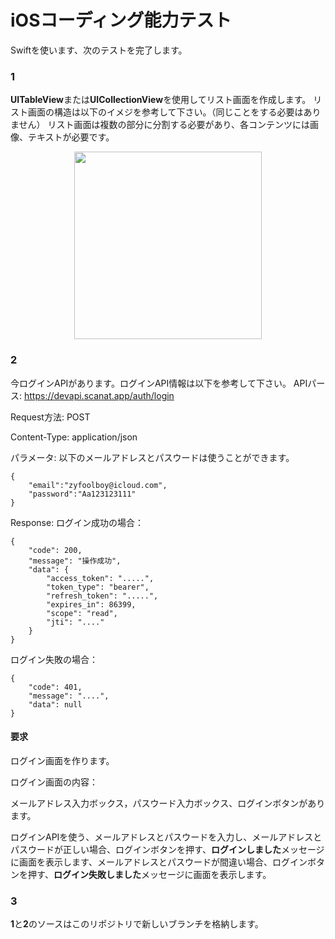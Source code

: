 # iOSコーディング能力テスト

Swiftを使います、次のテストを完了します。

### 1
**UITableView**または**UICollectionView**を使用してリスト画面を作成します。
リスト画面の構造は以下のイメジを参考して下さい。（同じことをする必要はありません）
リスト画面は複数の部分に分割する必要があり、各コンテンツには画像、テキストが必要です。
<p align="center"><img width="300" src="https://user-images.githubusercontent.com/92193175/150973935-dcea7351-20fa-4cfe-b6a8-b0809f0a2717.jpeg"></p>

### 2

今ログインAPIがあります。ログインAPI情報は以下を参考して下さい。
APIパース: https://devapi.scanat.app/auth/login

Request方法: POST

Content-Type: application/json

パラメータ:
以下のメールアドレスとパスウードは使うことができます。
```
{
	"email":"zyfoolboy@icloud.com",
	"password":"Aa123123111"
}
```
Response:
ログイン成功の場合：
```
{
    "code": 200,
    "message": "操作成功",
    "data": {
        "access_token": ".....",
        "token_type": "bearer",
        "refresh_token": ".....",
        "expires_in": 86399,
        "scope": "read",
        "jti": "...."
    }
}
```
ログイン失敗の場合：
```
{
    "code": 401,
    "message": "....",
    "data": null
}
```

#### 要求

ログイン画面を作ります。

ログイン画面の内容：

メールアドレス入力ボックス，パスウード入力ボックス、ログインボタンがあります。

ログインAPIを使う、メールアドレスとパスウードを入力し、メールアドレスとパスウードが正しい場合、ログインボタンを押す、**ログインしました**メッセージに画面を表示します、メールアドレスとパスウードが間違い場合、ログインボタンを押す、**ログイン失敗しました**メッセージに画面を表示します。

### 3
 **1**と**2**のソースはこのリポジトリで新しいブランチを格納します。

